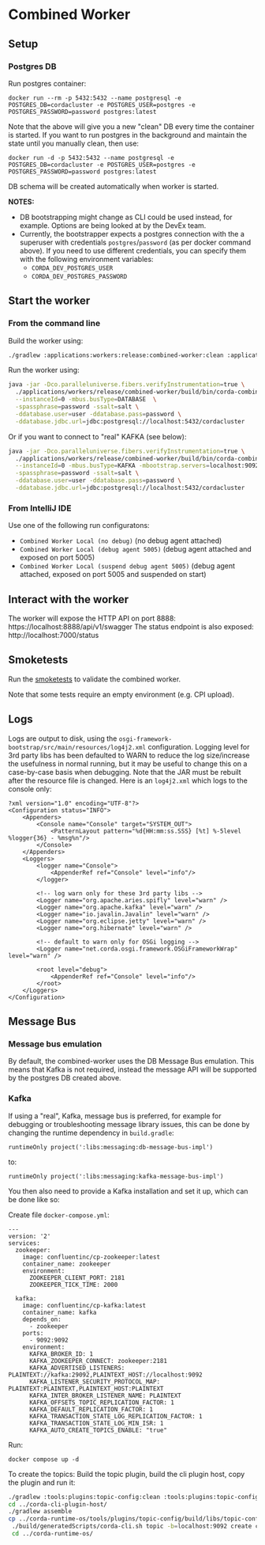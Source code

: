 # Combined Worker

## Setup

### Postgres DB

Run postgres container:
```shell
docker run --rm -p 5432:5432 --name postgresql -e POSTGRES_DB=cordacluster -e POSTGRES_USER=postgres -e POSTGRES_PASSWORD=password postgres:latest
```

Note that the above will give you a new "clean" DB every time the container is started. If you want to run postgres in the background and maintain the state until you manually clean, then use:

```shell
docker run -d -p 5432:5432 --name postgresql -e POSTGRES_DB=cordacluster -e POSTGRES_USER=postgres -e POSTGRES_PASSWORD=password postgres:latest
```

DB schema will be created automatically when worker is started.

**NOTES:**

* DB bootstrapping might change as CLI could be used instead, for example. Options are being looked at by the DevEx team.
* Currently, the bootstrapper expects a postgres connection with the a superuser with credentials `postgres`/`password` 
(as per docker command above). If you need to use different credentials, you can specify them with the following environment variables:
  * `CORDA_DEV_POSTGRES_USER`
  * `CORDA_DEV_POSTGRES_PASSWORD`

## Start the worker

### From the command line
Build the worker using:
```bash
./gradlew :applications:workers:release:combined-worker:clean :applications:workers:release:combined-worker:appJar
```

Run the worker using:
```bash
java -jar -Dco.paralleluniverse.fibers.verifyInstrumentation=true \
  ./applications/workers/release/combined-worker/build/bin/corda-combined-worker-*.jar \
  --instanceId=0 -mbus.busType=DATABASE  \
  -spassphrase=password -ssalt=salt \
  -ddatabase.user=user -ddatabase.pass=password \
  -ddatabase.jdbc.url=jdbc:postgresql://localhost:5432/cordacluster
```

Or if you want to connect to "real" KAFKA (see below):
```bash
java -jar -Dco.paralleluniverse.fibers.verifyInstrumentation=true \
  ./applications/workers/release/combined-worker/build/bin/corda-combined-worker-*.jar \
  --instanceId=0 -mbus.busType=KAFKA -mbootstrap.servers=localhost:9092 \
  -spassphrase=password -ssalt=salt \
  -ddatabase.user=user -ddatabase.pass=password \
  -ddatabase.jdbc.url=jdbc:postgresql://localhost:5432/cordacluster
```

### From IntelliJ IDE

Use one of the following run configuratons:

- `Combined Worker Local (no debug)` (no debug agent attached)
- `Combined Worker Local (debug agent 5005)` (debug agent attached and exposed on port 5005)
- `Combined Worker Local (suspend debug agent 5005)` (debug agent attached, exposed on port 5005 and suspended on start)

## Interact with the worker

The worker will expose the HTTP API on port 8888: https://localhost:8888/api/v1/swagger
The status endpoint is also exposed: http://localhost:7000/status

## Smoketests

Run the [smoketests](/applications/workers/workers-smoketest/) to validate the combined worker.

Note that some tests require an empty environment (e.g. CPI upload).

## Logs

Logs are output to disk, using the `osgi-framework-bootstrap/src/main/resources/log4j2.xml` configuration.
Logging level for 3rd party libs has been defaulted to WARN to reduce the log size/increase the usefulness in normal running,
but it may be useful to change this on a case-by-case basis when debugging. Note that the JAR must be rebuilt
after the resource file is changed. Here is an `log4j2.xml` which logs to the console only:

```
?xml version="1.0" encoding="UTF-8"?>
<Configuration status="INFO">
    <Appenders>
        <Console name="Console" target="SYSTEM_OUT">
            <PatternLayout pattern="%d{HH:mm:ss.SSS} [%t] %-5level %logger{36} - %msg%n"/>
        </Console>
    </Appenders>
    <Loggers>
        <logger name="Console">
            <AppenderRef ref="Console" level="info"/>
        </logger>

        <!-- log warn only for these 3rd party libs -->
        <Logger name="org.apache.aries.spifly" level="warn" />
        <Logger name="org.apache.kafka" level="warn" />
        <Logger name="io.javalin.Javalin" level="warn" />
        <Logger name="org.eclipse.jetty" level="warn" />
        <Logger name="org.hibernate" level="warn" />

        <!-- default to warn only for OSGi logging -->
        <Logger name="net.corda.osgi.framework.OSGiFrameworkWrap" level="warn" />

        <root level="debug">
            <AppenderRef ref="Console" level="info"/>
        </root>
    </Loggers>
</Configuration>
```


## Message Bus

### Message bus emulation

By default, the combined-worker uses the DB Message Bus emulation. This means that Kafka is not required, instead the message API will be supported by the postgres DB created above.

### Kafka

If using a "real", Kafka, message bus is preferred, for example for debugging or troubleshooting message library issues, this can be done by changing the runtime dependency in `build.gradle`:

```
runtimeOnly project(':libs:messaging:db-message-bus-impl')
```

to:

```
runtimeOnly project(':libs:messaging:kafka-message-bus-impl')
```

You then also need to provide a Kafka installation and set it up, which can be done like so:

Create file `docker-compose.yml`:
```
---
version: '2'
services:
  zookeeper:
    image: confluentinc/cp-zookeeper:latest
    container_name: zookeeper
    environment:
      ZOOKEEPER_CLIENT_PORT: 2181
      ZOOKEEPER_TICK_TIME: 2000

  kafka:
    image: confluentinc/cp-kafka:latest
    container_name: kafka
    depends_on:
      - zookeeper
    ports:
      - 9092:9092
    environment:
      KAFKA_BROKER_ID: 1
      KAFKA_ZOOKEEPER_CONNECT: zookeeper:2181
      KAFKA_ADVERTISED_LISTENERS: PLAINTEXT://kafka:29092,PLAINTEXT_HOST://localhost:9092
      KAFKA_LISTENER_SECURITY_PROTOCOL_MAP: PLAINTEXT:PLAINTEXT,PLAINTEXT_HOST:PLAINTEXT
      KAFKA_INTER_BROKER_LISTENER_NAME: PLAINTEXT
      KAFKA_OFFSETS_TOPIC_REPLICATION_FACTOR: 1
      KAFKA_DEFAULT_REPLICATION_FACTOR: 1
      KAFKA_TRANSACTION_STATE_LOG_REPLICATION_FACTOR: 1
      KAFKA_TRANSACTION_STATE_LOG_MIN_ISR: 1
      KAFKA_AUTO_CREATE_TOPICS_ENABLE: "true"

```
Run:
```shell
docker compose up -d
```

To create the topics:
Build the topic plugin, build the cli plugin host, copy the plugin and run it:
```bash
./gradlew :tools:plugins:topic-config:clean :tools:plugins:topic-config:cliPluginTask
cd ../corda-cli-plugin-host/
./gradlew assemble
cp ../corda-runtime-os/tools/plugins/topic-config/build/libs/topic-config-cli-plugin-*.jar ./build/plugins/
 ./build/generatedScripts/corda-cli.sh topic -b=localhost:9092 create connect
 cd ../corda-runtime-os/
```
